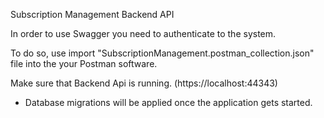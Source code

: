 Subscription Management Backend API

In order to use Swagger you need to authenticate to the system.

To do so, use import "SubscriptionManagement.postman_collection.json" file into the your Postman software.

Make sure that Backend Api is running. (https://localhost:44343)


* Database migrations will be applied once the application gets started.
